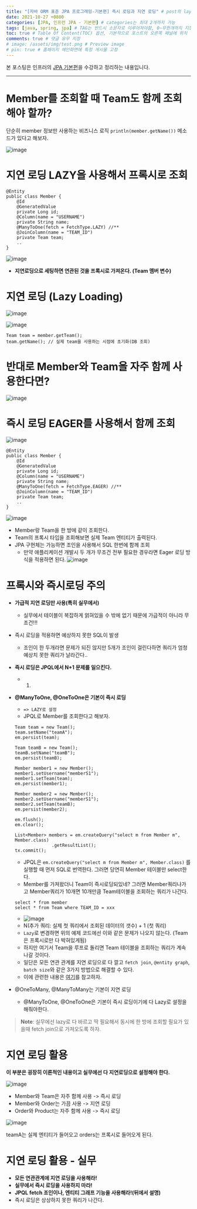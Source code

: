 ```yaml
---
title: "[자바 ORM 표준 JPA 프로그래밍-기본편] 즉시 로딩과 지연 로딩" # post의 layout이 기본적으로 post로 설정되어있어서 Front Matter에 따로 layout변수를 만들어 주지 않아도 됨
date: 2021-10-27 +0800
categories: [JPA, 인프런 JPA - 기본편] # categories는 최대 2개까지 가능
tags: [java, spring, jpa] # TAG는 반드시 소문자로 이루어져야함, 0~무한개까지 지정 가능
toc: true # Table Of Content(TOC) 옵션, 기본적으로 포스트의 오른쪽 패널에 위치
comments: true # 댓글 유무 지정
# image: /assets/img/test.png # Preview image
# pin: true # 홈페이지 메인화면에 특정 게시물 고정
---
```


본 포스팅은 인프러의 [JPA 기본편](https://www.inflearn.com/course/ORM-JPA-Basic#)을 수강하고 정리하는 내용입니다.

<hr>

# Member를 조회할 때 Team도 함께 조회해야 할까?
단순히 member 정보만 사용하는 비즈니스 로직 `println(member.getName())` 메소드가 있다고 해보자.

![image](https://user-images.githubusercontent.com/44339530/139023080-3c1ba308-8e02-4310-898d-f81ff24289e4.png)

# 지연 로딩 LAZY을 사용해서 프록시로 조회

~~~
@Entity
public class Member {
    @Id
    @GeneratedValue
    private Long id;
    @Column(name = "USERNAME")
    private String name;
    @ManyToOne(fetch = FetchType.LAZY) //**
    @JoinColumn(name = "TEAM_ID")
    private Team team;
    ..
}
~~~

![image](https://user-images.githubusercontent.com/44339530/139024352-6d36d8a9-1c7e-4a8b-8304-d5255eac4f59.png)

- <b>지연로딩으로 세팅하면 연관된 것을 프록시로 가져온다. (Team 멤버 변수)</b>

# 지연 로딩 (Lazy Loading)

![image](https://user-images.githubusercontent.com/44339530/139024461-88902610-9706-4fae-b7a7-db5817aa3f7d.png)

![image](https://user-images.githubusercontent.com/44339530/139024539-052ef4f9-c437-4190-85be-ef9af5f267ac.png)

~~~
Team team = member.getTeam();
team.getName(); // 실제 team을 사용하는 시점에 초기화(DB 조회)
~~~

# 반대로 Member와 Team을 자주 함께 사용한다면?

![image](https://user-images.githubusercontent.com/44339530/139023080-3c1ba308-8e02-4310-898d-f81ff24289e4.png)

# 즉시 로딩 EAGER를 사용해서 함께 조회

![image](https://user-images.githubusercontent.com/44339530/139025285-a1183eb0-e367-471e-953f-e5fcedc9c61a.png)

~~~
@Entity
public class Member {
    @Id
    @GeneratedValue
    private Long id;
    @Column(name = "USERNAME")
    private String name;
    @ManyToOne(fetch = FetchType.EAGER) //**
    @JoinColumn(name = "TEAM_ID")
    private Team team;
    ..
}
~~~

![image](https://user-images.githubusercontent.com/44339530/139025049-b787d333-900e-4834-b757-76c344ebaf79.png)

- Member랑 Team을 한 방에 같이 조회한다.
- Team의 프록시 타입을 조회해보면 실제 Team 엔티티가 출력된다.
- JPA 구현체는 가능하면 조인을 사용해서 SQL 한번에 함께 조회
  - 만약 애플리케이션 개발시 두 개가 무조건 전부 필요한 경우라면 Eager 로딩 방식을 적용하면 된다.
![image](https://user-images.githubusercontent.com/44339530/139025228-b3969345-da24-4592-9f78-74f4ef871971.png)

# 프록시와 즉시로딩 주의
- <b>가급적 지연 로딩만 사용(특히 실무에서)</b>
  - 실무에서 테이블이 복잡하게 얽혀있을 수 밖에 없기 때문에 가급적이 아니라 무조건!!!
- 즉시 로딩을 적용하면 예상하지 못한 SQL이 발생
  - 조인이 한 두개라면 문제가 되진 않지만 5개가 조인이 걸린다하면 쿼리가 엄청 예상치 못한 쿼리가 날라간다..
- <b>즉시 로딩은 JPQL에서 N+1 문제를 일으킨다.</b>
  - 1)
- <b>@ManyToOne, @OneToOne은 기본이 즉시 로딩</b>
  - `=> LAZY로 설정`
  - JPQL로 Member를 조회한다고 해보자.
  ~~~
  Team team = new Team();
  team.setName("teamA");
  em.persist(team);
  
  Team teamB = new Team();
  teamB.setName("teamB");
  em.persist(teamB);
  
  Member member1 = new Member();
  member1.setUsername("memberS1");
  member1.setTeam(team);
  em.persist(member1);
  
  Member member2 = new Member();
  member2.setUsername("memberS1");
  member2.setTeam(teamB);
  em.persist(member2);
  
  em.flush();
  em.clear();
  
  List<Member> members = em.createQuery("select m from Member m", Member.class)
                .getResultList();
  tx.commit();
  ~~~

  - JPQL은 `em.createQuery("select m from Member m", Member.class)` 를 실행할 때 먼저 SQL로 번역한다. 그러면 당연히 Member 테이블만 select한다.
  -  Member를 가져왔더니 Team이 즉시로딩되있네? 그러면 Member쿼리나가고 Member쿼리가 10개면 10개만큼 Team테이블을 조회하는 쿼리가 나간다.
  ~~~
  select * from member
  select * from Team where TEAM_ID = xxx
  ~~~
  - ![image](https://user-images.githubusercontent.com/44339530/139027759-f59b2a42-0400-4d7d-9a5c-d01ad52c2b99.png)
  - N(추가 쿼리: 실제 첫 쿼리에서 조회된 데이터의 갯수) + 1 (첫 쿼리)
  - `Lazy`로 변경하면 위의 예제 코드에선 이와 같은 문제가 나오지 않는다. (Team은 프록시로만 다 박혀있게됨)
  - 하지만 여기서 Team을 루프로 돌리면 Team 테이블을 조회하는 쿼리가 계속 나갈 것이다. 
  - 일단은 모든 연관 관계를 지연 로딩으로 다 깔고 `fetch join`, `@entity graph`, `batch size`와 같은 3가지 방법으로 해결할 수 있다.  
  - 이에 관련한 내용은 [여기](https://jeonyoungho.github.io/posts/N+1%EB%AC%B8%EC%A0%9C/)를 참고하자.
- @OneToMany, @ManyToMany는 기본이 지연 로딩
  - @ManyToOne, @OneToOne은 기본이 즉시 로딩이기에 다 Lazy로 설정을 해줘야한다.

> **Note**: 실무에선 lazy로 다 바르고 딱 필요해서 동시에 한 방에 조회할 필요가 있을때 fetch join으로 가져오도록 하자.

# 지연 로딩 활용
<b>이 부분은 굉장히 이론적인 내용이고 실무에선 다 지연로딩으로 설정해야 한다.</b>

![image](https://user-images.githubusercontent.com/44339530/139030284-0bab4a0b-3d9d-4ffe-8555-c746b66db140.png)

- Member와 Team은 자주 함께 사용 -> 즉시 로딩
- Member와 Order는 가끔 사용 -> 지연 로딩
- Order와 Product는 자주 함께 사용 -> 즉시 로딩

![image](https://user-images.githubusercontent.com/44339530/139030463-3670fb74-9d4a-4ac9-8608-6f75f1dd696d.png)

teamA는 실제 엔티티가 들어오고 orders는 프록시로 들어오게 된다.

# 지연 로딩 활용 - 실무
- <b>모든 연관관계에 지연 로딩을 사용해라!</b>
- <b>실무에서 즉시 로딩을 사용하지 마라!</b>
- <b>JPQL fetch 조인이나, 엔티티 그래프 기능을 사용해라!(뒤에서 설명)</b>
- 즉시 로딩은 상상하지 못한 쿼리가 나간다.



